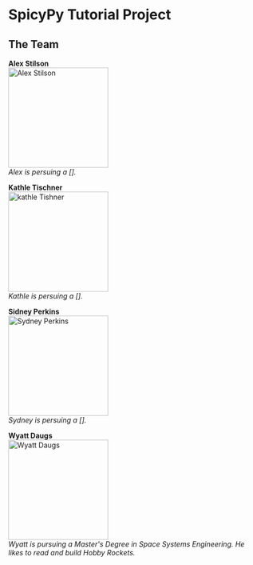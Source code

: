 # SpicyPy Tutorial Project

## The Team



**Alex Stilson** <br>
<img src="{{ '/Pics/InsertImageHere.jpg' | relative_url }}" 
     width="200" 
     alt="Alex Stilson"> <br>
*Alex is persuing a [].* <br>

**Kathle Tischner** <br>
<img src="{{ '/Pics/InsertImageHere.jpg' | relative_url }}" 
     width="200" 
     alt="kathle Tishner"> <br>
*Kathle is persuing a [].* <br>

**Sidney Perkins** <br>
<img src="{{ '/Pics/InsertImageHere.jpg' | relative_url }}" 
     width="200" 
     alt="Sydney Perkins"> <br>
*Sydney is persuing a [].* <br>

**Wyatt Daugs** <br>
<img src="{{ '/Pics/Wyatt_Profile.jpg' | relative_url }}" 
     width="200" 
     alt="Wyatt Daugs"> <br>
*Wyatt is pursuing a Master's Degree in Space Systems Engineering. He likes to read and build Hobby Rockets.* <br>
